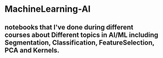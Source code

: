 # MachineLearning-AI
## notebooks that I've done during different courses about Different topics in AI/ML including Segmentation, Classification, FeatureSelection, PCA and Kernels.
